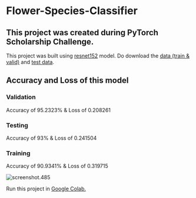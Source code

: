 # Flower-Species-Classifier
## This project was created during PyTorch Scholarship Challenge.

This project was built using [resnet152](https://pytorch.org/docs/0.3.0/_modules/torchvision/models/resnet.html) model. Do download the [data (train & valid)](https://s3.amazonaws.com/content.udacity-data.com/courses/nd188/flower_data.zip) and [test data](https://github.com/cahya-wirawan/Udacity-Course/raw/master/flower_test.tgz).

## Accuracy and Loss of this model
### Validation 
Accuracy of 95.2323%  &  Loss of 0.208261
### Testing 
Accuracy of 93%  &  Loss of 0.241504
### Training 
Accuracy of 90.9341%  &  Loss of 0.319715

![screenshot.485](https://user-images.githubusercontent.com/24537737/50737491-f82c0080-11ef-11e9-856a-1332bf4c4499.png)

Run this project in [Google Colab.](https://drive.google.com/open?id=1kmygz1LJUqpxlZAqktpbUQXo23MjKpm2)
